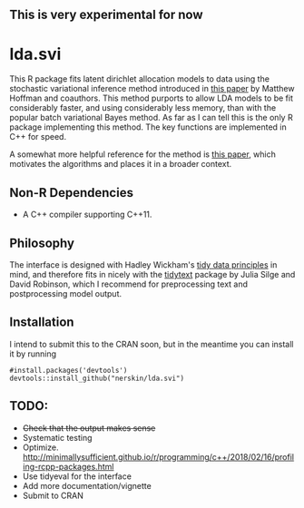 ## This is very experimental for now 

# lda.svi

This R package fits latent dirichlet allocation models to data using the stochastic variational inference method introduced in [this paper](https://papers.nips.cc/paper/3902-online-learning-for-latent-dirichlet-allocation) by Matthew Hoffman and coauthors. This method purports to allow LDA models to be fit considerably faster, and using considerably less memory, than with the popular batch variational Bayes method. As far as I can tell this is the only R package implementing this method. The key functions are implemented in C++ for speed.

A somewhat more helpful reference for the method is [this paper](http://www.jmlr.org/papers/volume14/hoffman13a/hoffman13a.pdf), which motivates the algorithms and places it in a broader context.

## Non-R Dependencies

* A C++ compiler supporting C++11.

## Philosophy

The interface is designed with Hadley Wickham's [tidy data principles](https://vita.had.co.nz/papers/tidy-data.pdf) in mind, and therefore fits in nicely with the [tidytext](https://github.com/juliasilge/tidytext) package by Julia Silge and David Robinson, which I recommend for preprocessing text and postprocessing model output. 

## Installation

I intend to submit this to the CRAN soon, but in the meantime you can install it by running

```{r}
#install.packages('devtools')
devtools::install_github("nerskin/lda.svi")
```

## TODO:

* ~~Check that the output makes sense~~
* Systematic testing
* Optimize. http://minimallysufficient.github.io/r/programming/c++/2018/02/16/profiling-rcpp-packages.html
* Use tidyeval for the interface
* Add more documentation/vignette
* Submit to CRAN
